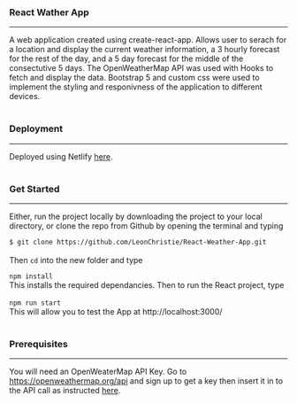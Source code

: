 ### React Wather App
<hr />
A web application created using create-react-app. Allows user to serach for a location and display the current weather information, a 3 hourly forecast for the rest of the day, and a 5 day forecast for the middle of the consectutive 5 days. The OpenWeatherMap API was used with Hooks to fetch and display the data. Bootstrap 5 and custom css were used to implement the styling and responivness of the application to different devices. <br />
<br />

### Deployment
<hr />

Deployed using Netlify [here]().<br />
<br />


### Get Started
<hr />
Either, run the project locally by downloading the project to your local directory, or clone the repo from Github by opening the terminal and typing <br />

```$ git clone https://github.com/LeonChristie/React-Weather-App.git``` <br />
<br />
Then ```cd``` into the new folder and type

```npm install``` <br />
This installs the required dependancies.
Then to run the React project, type <br />
<br />
```npm run start```<br />
This will allow you to test the App at http://localhost:3000/<br />
<br />

### Prerequisites
<hr />

You will need an OpenWeaterMap API Key. Go to https://openweathermap.org/api and sign up to get a key then insert it in to the API call as instructed [here](https://openweathermap.org/appid).